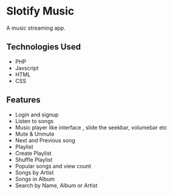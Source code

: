 # Slotify Music
A music streaming app.


## Technologies Used


 - PHP
 - Javscript
 - HTML
 - CSS
 
 ## Features
 
 
 
 - Login and signup
 - Listen to songs
 - Music player like interface , slide the seekbar, volumebar etc
 - Mute & Unmute
 - Next and Previous song
 - Playlist
 - Create Playlist
 - Shuffle Playlist
 - Popular songs and view count
 - Songs by Artist
 - Songs in Album
 - Search by Name, Album or Artist

 


